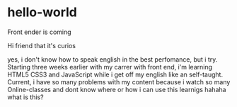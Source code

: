 # hello-world
Front ender is coming

Hi friend that it's curios

yes, i don't know how to speak english in the best perfomance, but i try. Starting three weeks earlier with my carrer with front end, i'm learning HTML5 CSS3 and JavaScript while i get off my english like an self-taught. Current, i have so many problems with my content because i watch so many Online-classes and dont know where or how i can use this learnigs
hahaha what is this?
